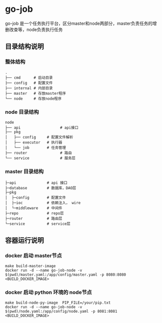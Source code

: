# go-job

go-job 是一个任务执行平台，区分master和node两部分，master负责任务的增删改查等，node负责执行任务

## 目录结构说明

### 整体结构

```shell
.
├── cmd      # 启动目录
├── config   # 配置文件
├── internal # 内部目录
├── master   # 存放master程序
└── node     # 存放node程序
```

### node 目录结构

```shell
node
├── api                  # api接口
├── pkg                
│   ├── config     # 配置文件解析
│   ├── executor   # 执行器
│   └── job        # 任务管理
├── router               # 路由
└── service              # 服务层
```

### master 目录结构

```shell
├─api              # api 接口
├─database         # 数据库，DAO层
├─pkg 
│  ├─config        # 配置文件
│  ├─ioc           # 依赖注入， wire
│  └─middleware    # 中间件
├─repo             # repo层
├─router           # 路由层
└─service          # service层
```

## 容器运行说明

### docker 启动 master节点

```shell
make build-master-image
docker run -d --name go-job-node -v $(pwd)/master.yaml:/app/config/master.yaml -p 8080:8080 <BUILD_DOCKER_IMAGE>
```

### docker 启动 python 环境的 node节点

```shell
make build-node-py-image  PIP_FILE=/your/pip.txt
docker run -d --name go-job-node -v $(pwd)/node.yaml:/app/config/node.yaml -p 8081:8081 <BUILD_DOCKER_IMAGE>
```
